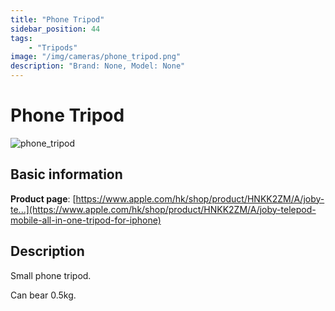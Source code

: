 ```yaml
---
title: "Phone Tripod"
sidebar_position: 44
tags:
    - "Tripods"
image: "/img/cameras/phone_tripod.png"
description: "Brand: None, Model: None"
---
```

# Phone Tripod

![phone_tripod](/img/cameras/phone_tripod.png)

## Basic information

**Product page**: [https://www.apple.com/hk/shop/product/HNKK2ZM/A/joby-te...](https://www.apple.com/hk/shop/product/HNKK2ZM/A/joby-telepod-mobile-all-in-one-tripod-for-iphone)

## Description

Small phone tripod\.

Can bear 0\.5kg\.

